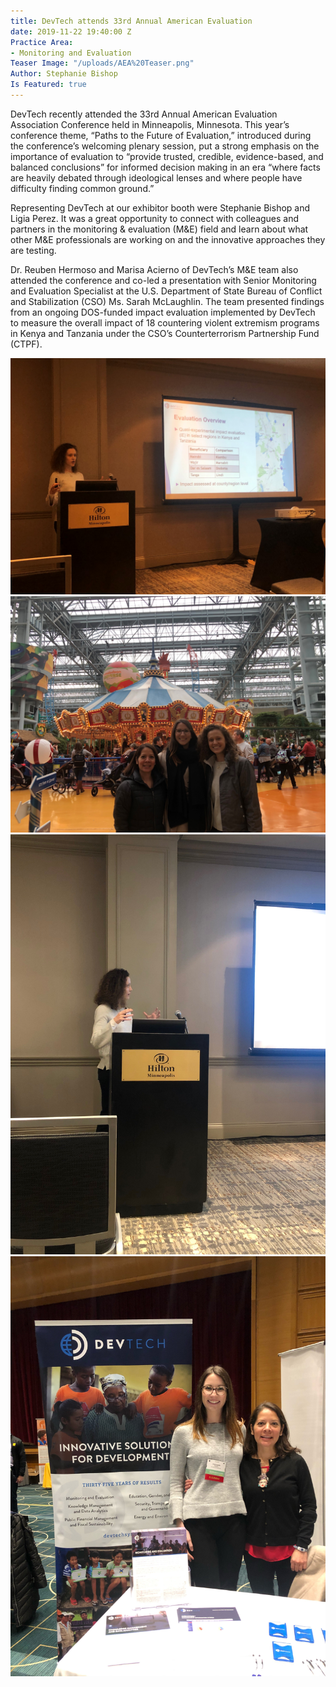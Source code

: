 ```yaml
---
title: DevTech attends 33rd Annual American Evaluation
date: 2019-11-22 19:40:00 Z
Practice Area:
- Monitoring and Evaluation
Teaser Image: "/uploads/AEA%20Teaser.png"
Author: Stephanie Bishop
Is Featured: true
---
```


DevTech recently attended the 33rd Annual American Evaluation Association Conference held in Minneapolis, Minnesota. This year’s conference theme, “Paths to the Future of Evaluation,” introduced during the conference’s welcoming plenary session, put a strong emphasis on the importance of evaluation to “provide trusted, credible, evidence-based, and balanced conclusions” for informed decision making in an era “where facts are heavily debated through ideological lenses and where people have difficulty finding common ground.” 

Representing DevTech at our exhibitor booth were Stephanie Bishop and Ligia Perez. It was a great opportunity to connect with colleagues and partners in the monitoring & evaluation (M&E) field and learn about what other M&E professionals are working on and the innovative approaches they are testing.

Dr. Reuben Hermoso and Marisa Acierno of DevTech’s M&E team also attended the conference and co-led a presentation with Senior Monitoring and Evaluation Specialist at the U.S. Department of State Bureau of Conflict and Stabilization (CSO) Ms. Sarah McLaughlin. The team presented findings from an ongoing DOS-funded impact evaluation implemented by DevTech to measure the overall impact of 18 countering violent extremism programs in Kenya and Tanzania under the CSO’s Counterterrorism Partnership Fund (CTPF). 

![AEA 4.jpg](/uploads/AEA%204.jpg)![AEA 3.jpg](/uploads/AEA%203.jpg)![AEA 2.jpg](/uploads/AEA%202.jpg)![AEA 1.jpg](/uploads/AEA%201.jpg)
